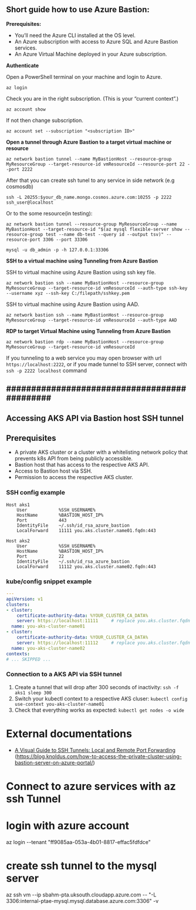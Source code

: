 ## Short guide how to use Azure Bastion:

**Prerequisites:**

- You’ll need the Azure CLI installed at the OS level.
- An Azure subscription with access to Azure SQL and Azure Bastion services.
- An Azure Virtual Machine deployed in your Azure subscription.

**Authenticate**

Open a PowerShell terminal on your machine and login to Azure.

```Azure CLI
az login
```

Check you are in the right subscription. (This is your “current context”.)

```Azure CLI
az account show
```

If not then change subscription.

```Azure CLI
az account set --subscription "<subscription ID>"
```

**Open a tunnel through Azure Bastion to a target virtual machine or resource**

```Azure CLI
az network bastion tunnel --name MyBastionHost --resource-group MyResourceGroup --target-resource-id vmResourceId --resource-port 22 --port 2222
```

After that you can create ssh tunel to any service in side network (e.g cosmosdb)

```CMD
ssh -L 20255:$your_db_name.mongo.cosmos.azure.com:10255 -p 2222 ssh_user@localhost
```

Or to the some resource(in testing):

```Azure CLI
az network bastion tunnel --resource-group MyResourceGroup --name MyBastionHost --target-resource-id "$(az mysql flexible-server show --resource-group test --name db-test --query id --output tsv)" --resource-port 3306 --port 33306

mysql -u db_admin -p -h 127.0.0.1:33306
```

**SSH to a virtual machine using Tunneling from Azure Bastion**

SSH to virtual machine using Azure Bastion using ssh key file.

```Azure CLI
az network bastion ssh --name MyBastionHost --resource-group MyResourceGroup --target-resource-id vmResourceId --auth-type ssh-key --username xyz --ssh-key C:/filepath/sshkey.pem
```

SSH to virtual machine using Azure Bastion using AAD.

```Azure CLI
az network bastion ssh --name MyBastionHost --resource-group MyResourceGroup --target-resource-id vmResourceId --auth-type AAD
```

**RDP to target Virtual Machine using Tunneling from Azure Bastion**

```Azure CLI
az network bastion rdp --name MyBastionHost --resource-group MyResourceGroup --target-resource-id vmResourceId
```

If you tunneling to a web service you may open browser with url `https://localhost:2222`, or if you made tunnel to SSH server, connect with `ssh -p 2222 localhost` command

## ############################################# ##
## Accessing AKS API via Bastion host SSH tunnel ##
## Prerequisites ##

- A private AKS cluster or a cluster with a whitelisting network policy that prevents k8s API from being publicly accessible.
- Bastion host that has access to the respective AKS API.
- Access to Bastion host via SSH.
- Permission to access the respective AKS cluster.

### SSH config example

```shell
Host aks1
    User            %SSH_USERNAME%
    HostName        %BASTION_HOST_IP%
    Port            443
    IdentityFile    ~/.ssh/id_rsa_azure_bastion
    LocalForward    11111 you.aks.cluster.name01.fqdn:443

Host aks2
    User            %SSH_USERNAME%
    HostName        %BASTION_HOST_IP%
    Port            22
    IdentityFile    ~/.ssh/id_rsa_azure_bastion
    LocalForward    11112 you.aks.cluster.name02.fqdn:443
```
### kube/config snippet example

```yaml
---
apiVersion: v1
clusters:
- cluster:
    certificate-authority-data: %YOUR_CLUSTER_CA_DATA%
    server: https://localhost:11111     # replace you.aks.cluster.fqdn URL with localhost name.
  name: you-aks-cluster-name01
- cluster:
    certificate-authority-data: %YOUR_CLUSTER_CA_DATA%
    server: https://localhost:11112     # replace you.aks.cluster.fqdn URL with localhost name.
  name: you-aks-cluster-name02
contexts:
# ... SKIPPED ...
```

### Connection to a AKS API via SSH tunnel

1. Create a tunnel that will drop after 300 seconds of inactivity: `ssh -f aks1 sleep 300`
2. Switch your kubectl context to a respective AKS cluser: `kubectl config use-context you-aks-cluster-name01`
3. Check that everything works as expected: `kubectl get nodes -o wide`

# External documentations

- [A Visual Guide to SSH Tunnels: Local and Remote Port Forwarding](https://iximiuz.com/en/posts/ssh-tunnels/)
                                                                   (https://blog.knoldus.com/how-to-access-the-private-cluster-using-bastion-server-on-azure-portal/)



# Connect to azure services with az ssh Tunnel
# login with azure account
az login --tenant "ff9085aa-053a-4b01-8817-effac5fdfdce"

# create ssh tunnel to the mysql server
az ssh vm --ip sbahm-pta.uksouth.cloudapp.azure.com -- "-L 3306:internal-ptae-mysql.mysql.database.azure.com:3306" -v